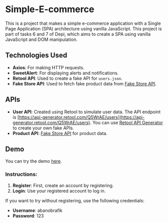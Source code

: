 # Simple-E-commerce

This is a project that makes a simple e-commerce application with a Single Page Application (SPA) architecture using vanilla JavaScript. This project is part of tasks 6 and 7 of Depi, which aims to create a SPA using vanilla JavaScript and DOM manipulation.

## Technologies Used
- **Axios**: For making HTTP requests.
- **SweetAlert**: For displaying alerts and notifications.
- **Retool API**: Used to create a fake API for `users.json`.
- **Fake Store API**: Used to fetch fake product data from [Fake Store API](https://fakestoreapi.com/).

## APIs
- **User API**: Created using Retool to simulate user data. The API endpoint is [https://api-generator.retool.com/Q5WrAE/users](https://api-generator.retool.com/Q5WrAE/users). You can use [Retool API Generator](https://retool.com/api-generator) to create your own fake APIs.
- **Product API**: [Fake Store API](https://fakestoreapi.com/) for product data.

## Demo
You can try the demo [here](https://abanobrafik.github.io/Simple-E-commerce/). 

### Instructions:
1. **Register**: First, create an account by registering.
2. **Login**: Use your registered account to log in.

If you want to try without registering, use the following credentials:
- **Username**: abanobrafik
- **Password**: 123